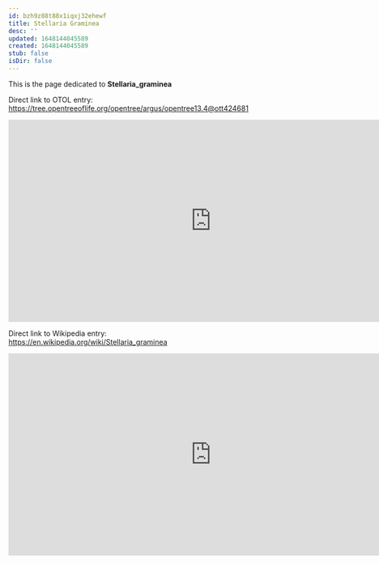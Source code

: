 ```yaml
---
id: bzh9z88t88x1iqxj32ehewf
title: Stellaria Graminea
desc: ''
updated: 1648144045589
created: 1648144045589
stub: false
isDir: false
---
```

This is the page dedicated to **Stellaria_graminea**


Direct link to OTOL entry: https://tree.opentreeoflife.org/opentree/argus/opentree13.4@ott424681



<html>
    <body>
    <iframe src="https://tree.opentreeoflife.org/opentree/argus/opentree13.4@ott424681"
    width="800" height="400" frameborder="0" allowfullscreen> </iframe>
    </body>
</html>
    


Direct link to Wikipedia entry: https://en.wikipedia.org/wiki/Stellaria_graminea



<html>
    <body>
    <iframe src="https://en.wikipedia.org/wiki/Stellaria_graminea"
    width="800" height="400" frameborder="0" allowfullscreen> </iframe>
    </body>
</html>
    
